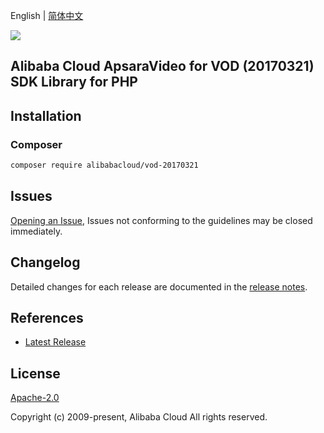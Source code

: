 English | [简体中文](README-CN.md)

![](https://aliyunsdk-pages.alicdn.com/icons/AlibabaCloud.svg)

## Alibaba Cloud ApsaraVideo for VOD (20170321) SDK Library for PHP

## Installation

### Composer

```bash
composer require alibabacloud/vod-20170321
```

## Issues

[Opening an Issue](https://github.com/aliyun/alibabacloud-sdk/issues/new), Issues not conforming to the guidelines may be closed immediately.

## Changelog

Detailed changes for each release are documented in the [release notes](./ChangeLog.txt).

## References

* [Latest Release](https://github.com/aliyun/alibabacloud-sdk)

## License

[Apache-2.0](http://www.apache.org/licenses/LICENSE-2.0)

Copyright (c) 2009-present, Alibaba Cloud All rights reserved.
